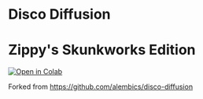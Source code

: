 # Disco Diffusion

# Zippy's Skunkworks Edition

<a href="https://colab.research.google.com/github/zippy731/disco-diffusion-turbo/blob/skunk/Disco_Diffusion.ipynb" target="_parent"><img src="https://colab.research.google.com/assets/colab-badge.svg" alt="Open in Colab"/></a>

Forked from https://github.com/alembics/disco-diffusion

